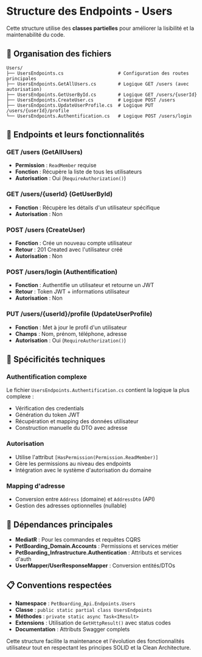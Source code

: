 # Structure des Endpoints - Users

Cette structure utilise des **classes partielles** pour améliorer la lisibilité et la maintenabilité du code.

## 📁 Organisation des fichiers

```
Users/
├── UsersEndpoints.cs                    # Configuration des routes principales
├── UsersEndpoints.GetAllUsers.cs        # Logique GET /users (avec autorisation)
├── UsersEndpoints.GetUserById.cs        # Logique GET /users/{userId}
├── UsersEndpoints.CreateUser.cs         # Logique POST /users
├── UsersEndpoints.UpdateUserProfile.cs  # Logique PUT /users/{userId}/profile
└── UsersEndpoints.Authentification.cs   # Logique POST /users/login
```

## 🔐 Endpoints et leurs fonctionnalités

### **GET /users** (GetAllUsers)

- **Permission** : `ReadMember` requise
- **Fonction** : Récupère la liste de tous les utilisateurs
- **Autorisation** : Oui (`RequireAuthorization()`)

### **GET /users/{userId}** (GetUserById)

- **Fonction** : Récupère les détails d'un utilisateur spécifique
- **Autorisation** : Non

### **POST /users** (CreateUser)

- **Fonction** : Crée un nouveau compte utilisateur
- **Retour** : 201 Created avec l'utilisateur créé
- **Autorisation** : Non

### **POST /users/login** (Authentification)

- **Fonction** : Authentifie un utilisateur et retourne un JWT
- **Retour** : Token JWT + informations utilisateur
- **Autorisation** : Non

### **PUT /users/{userId}/profile** (UpdateUserProfile)

- **Fonction** : Met à jour le profil d'un utilisateur
- **Champs** : Nom, prénom, téléphone, adresse
- **Autorisation** : Oui (`RequireAuthorization()`)

## 🎯 Spécificités techniques

### **Authentification complexe**

Le fichier `UsersEndpoints.Authentification.cs` contient la logique la plus complexe :

- Vérification des credentials
- Génération du token JWT
- Récupération et mapping des données utilisateur
- Construction manuelle du DTO avec adresse

### **Autorisation**

- Utilise l'attribut `[HasPermission(Permission.ReadMember)]`
- Gère les permissions au niveau des endpoints
- Intégration avec le système d'autorisation du domaine

### **Mapping d'adresse**

- Conversion entre `Address` (domaine) et `AddressDto` (API)
- Gestion des adresses optionnelles (nullable)

## 🔧 Dépendances principales

- **MediatR** : Pour les commandes et requêtes CQRS
- **PetBoarding_Domain.Accounts** : Permissions et services métier
- **PetBoarding_Infrastructure.Authentication** : Attributs et services d'auth
- **UserMapper/UserResponseMapper** : Conversion entités/DTOs

## 📋 Conventions respectées

- **Namespace** : `PetBoarding_Api.Endpoints.Users`
- **Classe** : `public static partial class UsersEndpoints`
- **Méthodes** : `private static async Task<IResult>`
- **Extensions** : Utilisation de `GetHttpResult()` avec status codes
- **Documentation** : Attributs Swagger complets

Cette structure facilite la maintenance et l'évolution des fonctionnalités utilisateur tout en respectant les principes SOLID et la Clean Architecture.
